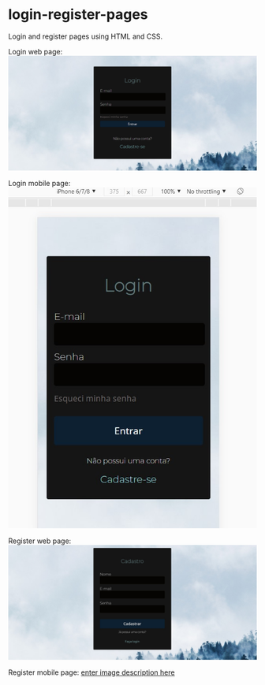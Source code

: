 # login-register-pages
Login and register pages using HTML and CSS.


Login web page:
![enter image description here](https://github.com/ruanbenfica/login-register-pages/blob/main/readme-image/web/web-login.jpg?raw=true)

Login mobile page:
![enter image description here](https://github.com/ruanbenfica/login-register-pages/blob/main/readme-image/mobile/mobile-login.jpg?raw=true)

Register web page:
![enter image description here](https://github.com/ruanbenfica/login-register-pages/blob/main/readme-image/web/web-register.jpg?raw=true)

Register mobile page:
[enter image description here](https://github.com/ruanbenfica/login-register-pages/blob/main/readme-image/mobile/mobile-register.jpg?raw=true)

